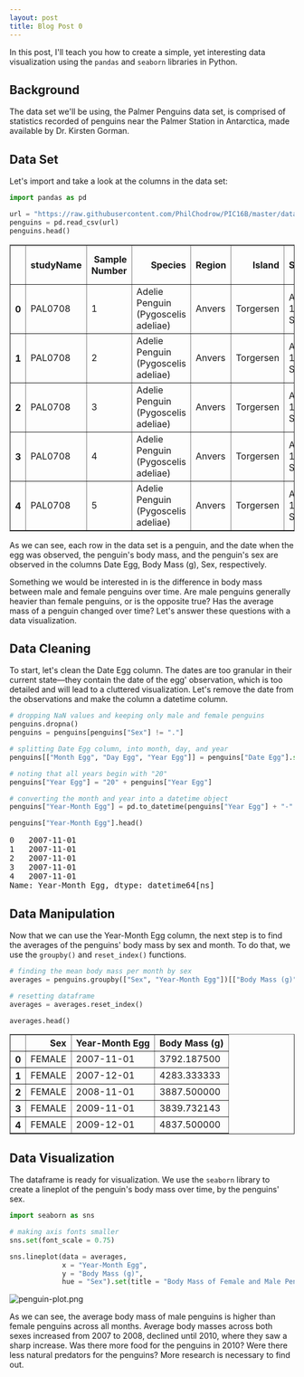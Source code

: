 ```yaml
---
layout: post
title: Blog Post 0
---
```


In this post, I'll teach you how to create a simple, yet interesting data visualization using the `pandas` and `seaborn` libraries in Python. 

## Background

The data set we'll be using, the Palmer Penguins data set, is comprised of statistics recorded of penguins near the Palmer Station in Antarctica, made available by Dr. Kirsten Gorman. 

## Data Set

Let's import and take a look at the columns in the data set:

```python
import pandas as pd

url = "https://raw.githubusercontent.com/PhilChodrow/PIC16B/master/datasets/palmer_penguins.csv"
penguins = pd.read_csv(url)
penguins.head()
```

<table border="1" class="dataframe">
  <thead>
    <tr style="text-align: right;">
      <th></th>
      <th>studyName</th>
      <th>Sample Number</th>
      <th>Species</th>
      <th>Region</th>
      <th>Island</th>
      <th>Stage</th>
      <th>Individual ID</th>
      <th>Clutch Completion</th>
      <th>Date Egg</th>
      <th>Culmen Length (mm)</th>
      <th>Culmen Depth (mm)</th>
      <th>Flipper Length (mm)</th>
      <th>Body Mass (g)</th>
      <th>Sex</th>
      <th>Delta 15 N (o/oo)</th>
      <th>Delta 13 C (o/oo)</th>
      <th>Comments</th>
    </tr>
  </thead>
  <tbody>
    <tr>
      <th>0</th>
      <td>PAL0708</td>
      <td>1</td>
      <td>Adelie Penguin (Pygoscelis adeliae)</td>
      <td>Anvers</td>
      <td>Torgersen</td>
      <td>Adult, 1 Egg Stage</td>
      <td>N1A1</td>
      <td>Yes</td>
      <td>11/11/07</td>
      <td>39.1</td>
      <td>18.7</td>
      <td>181.0</td>
      <td>3750.0</td>
      <td>MALE</td>
      <td>NaN</td>
      <td>NaN</td>
      <td>Not enough blood for isotopes.</td>
    </tr>
    <tr>
      <th>1</th>
      <td>PAL0708</td>
      <td>2</td>
      <td>Adelie Penguin (Pygoscelis adeliae)</td>
      <td>Anvers</td>
      <td>Torgersen</td>
      <td>Adult, 1 Egg Stage</td>
      <td>N1A2</td>
      <td>Yes</td>
      <td>11/11/07</td>
      <td>39.5</td>
      <td>17.4</td>
      <td>186.0</td>
      <td>3800.0</td>
      <td>FEMALE</td>
      <td>8.94956</td>
      <td>-24.69454</td>
      <td>NaN</td>
    </tr>
    <tr>
      <th>2</th>
      <td>PAL0708</td>
      <td>3</td>
      <td>Adelie Penguin (Pygoscelis adeliae)</td>
      <td>Anvers</td>
      <td>Torgersen</td>
      <td>Adult, 1 Egg Stage</td>
      <td>N2A1</td>
      <td>Yes</td>
      <td>11/16/07</td>
      <td>40.3</td>
      <td>18.0</td>
      <td>195.0</td>
      <td>3250.0</td>
      <td>FEMALE</td>
      <td>8.36821</td>
      <td>-25.33302</td>
      <td>NaN</td>
    </tr>
    <tr>
      <th>3</th>
      <td>PAL0708</td>
      <td>4</td>
      <td>Adelie Penguin (Pygoscelis adeliae)</td>
      <td>Anvers</td>
      <td>Torgersen</td>
      <td>Adult, 1 Egg Stage</td>
      <td>N2A2</td>
      <td>Yes</td>
      <td>11/16/07</td>
      <td>NaN</td>
      <td>NaN</td>
      <td>NaN</td>
      <td>NaN</td>
      <td>NaN</td>
      <td>NaN</td>
      <td>NaN</td>
      <td>Adult not sampled.</td>
    </tr>
    <tr>
      <th>4</th>
      <td>PAL0708</td>
      <td>5</td>
      <td>Adelie Penguin (Pygoscelis adeliae)</td>
      <td>Anvers</td>
      <td>Torgersen</td>
      <td>Adult, 1 Egg Stage</td>
      <td>N3A1</td>
      <td>Yes</td>
      <td>11/16/07</td>
      <td>36.7</td>
      <td>19.3</td>
      <td>193.0</td>
      <td>3450.0</td>
      <td>FEMALE</td>
      <td>8.76651</td>
      <td>-25.32426</td>
      <td>NaN</td>
    </tr>
  </tbody>
</table>

As we can see, each row in the data set is a penguin, and the date when the egg was observed, the penguin's body mass, and the penguin's sex are observed in the columns Date Egg, Body Mass (g), Sex, respectively. 

Something we would be interested in is the difference in body mass between male and female penguins over time. Are male penguins generally heavier than female penguins, or is the opposite true? Has the average mass of a penguin changed over time? Let's answer these questions with a data visualization.

## Data Cleaning

To start, let's clean the Date Egg column. The dates are too granular in their current state—they contain the date of the egg' observation, which is too detailed and will lead to a cluttered visualization. Let's remove the date from the observations and make the column a datetime column.

```python
# dropping NaN values and keeping only male and female penguins
penguins.dropna()
penguins = penguins[penguins["Sex"] != "."]

# splitting Date Egg column, into month, day, and year
penguins[["Month Egg", "Day Egg", "Year Egg"]] = penguins["Date Egg"].str.split("/", expand = True)

# noting that all years begin with "20"
penguins["Year Egg"] = "20" + penguins["Year Egg"]

# converting the month and year into a datetime object
penguins["Year-Month Egg"] = pd.to_datetime(penguins["Year Egg"] + "-" + penguins["Month Egg"])

penguins["Year-Month Egg"].head()
```

<div class="jp-RenderedText jp-OutputArea-output jp-OutputArea-executeResult" data-mime-type="text/plain">
<pre>0   2007-11-01
1   2007-11-01
2   2007-11-01
3   2007-11-01
4   2007-11-01
Name: Year-Month Egg, dtype: datetime64[ns]</pre>
</div>

## Data Manipulation

Now that we can use the Year-Month Egg column, the next step is to find the averages of the penguins' body mass by sex and month. To do that, we use the `groupby()` and `reset_index()` functions.

```python
# finding the mean body mass per month by sex
averages = penguins.groupby(["Sex", "Year-Month Egg"])[["Body Mass (g)"]].mean()

# resetting dataframe
averages = averages.reset_index()

averages.head()
```

<table border="1" class="dataframe">
  <thead>
    <tr style="text-align: right;">
      <th></th>
      <th>Sex</th>
      <th>Year-Month Egg</th>
      <th>Body Mass (g)</th>
    </tr>
  </thead>
  <tbody>
    <tr>
      <th>0</th>
      <td>FEMALE</td>
      <td>2007-11-01</td>
      <td>3792.187500</td>
    </tr>
    <tr>
      <th>1</th>
      <td>FEMALE</td>
      <td>2007-12-01</td>
      <td>4283.333333</td>
    </tr>
    <tr>
      <th>2</th>
      <td>FEMALE</td>
      <td>2008-11-01</td>
      <td>3887.500000</td>
    </tr>
    <tr>
      <th>3</th>
      <td>FEMALE</td>
      <td>2009-11-01</td>
      <td>3839.732143</td>
    </tr>
    <tr>
      <th>4</th>
      <td>FEMALE</td>
      <td>2009-12-01</td>
      <td>4837.500000</td>
    </tr>
  </tbody>
</table>

## Data Visualization

The dataframe is ready for visualization. We use the `seaborn` library to create a lineplot of the penguin's body mass over time, by the penguins' sex.

```python
import seaborn as sns

# making axis fonts smaller
sns.set(font_scale = 0.75)

sns.lineplot(data = averages,
             x = "Year-Month Egg",
             y = "Body Mass (g)",
             hue = "Sex").set(title = "Body Mass of Female and Male Penguins Over Time")
```

![penguin-plot.png](/images/penguin-plot.png)

As we can see, the average body mass of male penguins is higher than female penguins across all months. Average body masses across both sexes increased from 2007 to 2008, declined until 2010, where they saw a sharp increase. Was there more food for the penguins in 2010? Were there less natural predators for the penguins? More research is necessary to find out.